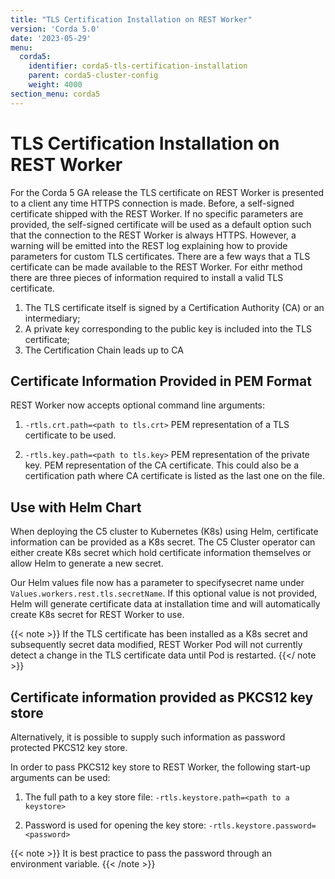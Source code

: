 ```yaml
---
title: "TLS Certification Installation on REST Worker"
version: 'Corda 5.0'
date: '2023-05-29'
menu:
  corda5:
    identifier: corda5-tls-certification-installation
    parent: corda5-cluster-config
    weight: 4000
section_menu: corda5
---
```


# TLS Certification Installation on REST Worker

For the Corda 5 GA release the TLS certificate on REST Worker is presented to a client any time HTTPS connection is made.
Before, a self-signed certificate shipped with the REST Worker. If no specific parameters are provided, the self-signed certificate will be used as a default option such that the connection to the REST Worker is always HTTPS. However, a warning will be emitted into the REST log explaining how to provide parameters for custom TLS certificates.
There are a few ways that a TLS certificate can be made available to the REST Worker. For eithr method there are three pieces of information required to install a valid TLS certificate.

1. The TLS certificate itself is signed by a Certification Authority (CA) or an intermediary;
2. A private key corresponding to the public key is included into the TLS certificate;
3. The Certification Chain leads up to CA

## Certificate Information Provided in PEM Format

REST Worker now accepts optional command line arguments: 

1. `-rtls.crt.path=<path to tls.crt>`
PEM representation of a TLS certificate to be used.

2. `-rtls.key.path=<path to tls.key>`
PEM representation of the private key.
PEM representation of the CA certificate. This could also be a certification path where CA certificate is listed as the last one on the file.

## Use with Helm Chart

When deploying the C5 cluster to Kubernetes (K8s) using Helm, certificate information can be provided as a K8s secret. 
The C5 Cluster operator can either create K8s secret which hold certificate information themselves or allow Helm to generate a new secret.

Our Helm values file now has a parameter to specifysecret name under `Values.workers.rest.tls.secretName`. If this optional value is not provided, Helm will generate certificate data at installation time and will automatically create K8s secret for REST Worker to use.

{{< note >}}
If the TLS certificate has been installed as a K8s secret and subsequently secret data modified, REST Worker Pod will not currently detect a change in the TLS certificate data until Pod is restarted.
{{</ note >}}

## Certificate information provided as PKCS12 key store

Alternatively, it is possible to supply such information as password protected PKCS12 key store.

In order to pass PKCS12 key store to REST Worker, the following start-up arguments can be used:

1. The full path to a key store file: `-rtls.keystore.path=<path to a keystore>`

2. Password is used for opening the key store: `-rtls.keystore.password=<password>`

{{< note >}}
It is best practice to pass the password through an environment variable.
{{< /note >}}